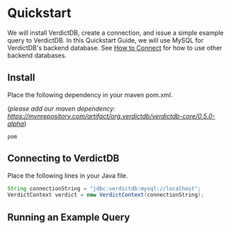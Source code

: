 # Quickstart

We will install VerdictDB, create a connection, and issue a simple example query to VerdictDB. In this Quickstart Guide, we will use MySQL for VerdictDB's backend database. See [How to Connect](/connection/) for how to use other backend databases.


## Install

Place the following dependency in your maven pom.xml.

(*please add our maven dependency: https://mvnrepository.com/artifact/org.verdictdb/verdictdb-core/0.5.0-alpha*)

```
pom
```


## Connecting to VerdictDB

Place the following lines in your Java file.

```java
String connectionString = "jdbc:verdictdb:mysql://localhost";
VerdictContext verdict = new VerdictContext(connectionString);
```


## Running an Example Query


